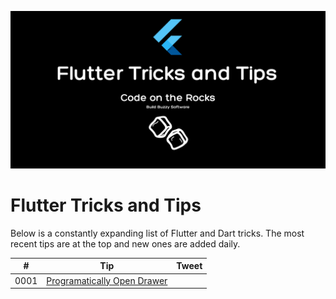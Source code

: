 ![](tips_and_tricks.png)

# Flutter Tricks and Tips
Below is a constantly expanding list of Flutter and Dart tricks. The most recent tips are at the top and new ones are added daily.

| # | Tip | Tweet |
| --- | --- |---|
| 0001 | [Programatically Open Drawer](tips/0001-programatically-open-drawer/tip.md) |   |
